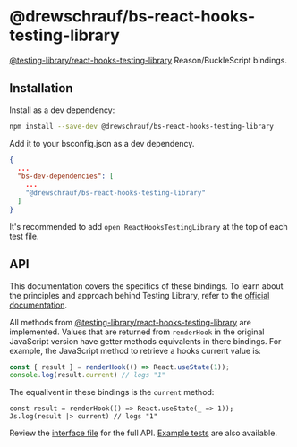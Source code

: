 # @drewschrauf/bs-react-hooks-testing-library

[@testing-library/react-hooks-testing-library](https://github.com/testing-library/react-hooks-testing-library) Reason/BuckleScript bindings.

## Installation

Install as a dev dependency:

```sh
npm install --save-dev @drewschrauf/bs-react-hooks-testing-library
```

Add it to your bsconfig.json as a dev dependency.

```json
{
  ...
  "bs-dev-dependencies": [
    ...
    "@drewschrauf/bs-react-hooks-testing-library"
  ]
}
```

It's recommended to add `open ReactHooksTestingLibrary` at the top of each test file.

## API

This documentation covers the specifics of these bindings. To learn about the principles and approach behind Testing Library, refer to the [official documentation](https://testing-library.com/).

All methods from [@testing-library/react-hooks-testing-library](https://github.com/testing-library/react-hooks-testing-library) are implemented. Values that are returned from `renderHook` in the original JavaScript version have getter methods equivalents in there bindings. For example, the JavaScript method to retrieve a hooks current value is:

```javascript
const { result } = renderHook(() => React.useState(1));
console.log(result.current) // logs "1"
```

The equalivent in these bindings is the `current` method:

```reason
const result = renderHook(() => React.useState(_ => 1));
Js.log(result |> current) // logs "1"
```

Review the [interface file](https://github.com/drewschrauf/bs-testing-library/blob/mastery/packages/bs-react-hooks-testing-library/src/ReactHooksTestingLibrary.rei) for the full API. [Example tests](https://github.com/drewschrauf/bs-testing-library/blob/master/packages/bs-react-hooks-testing-library/__tests__/ReactHooksTestingLibrary_Example_test.re) are also available.